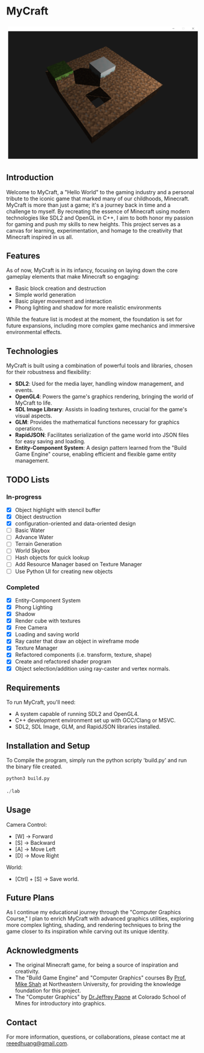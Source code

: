 # MyCraft

<p align="center">
  <img src="./media/example.png" alt="Alt text" title="Game Image" style="padding: 5px;"/>
</p>

## Introduction
Welcome to MyCraft, a "Hello World" to the gaming industry and a personal tribute to the iconic game that marked many of our childhoods, Minecraft. MyCraft is more than just a game; it's a journey back in time and a challenge to myself. By recreating the essence of Minecraft using modern technologies like SDL2 and OpenGL in C++, I aim to both honor my passion for gaming and push my skills to new heights. This project serves as a canvas for learning, experimentation, and homage to the creativity that Minecraft inspired in us all.

## Features
As of now, MyCraft is in its infancy, focusing on laying down the core gameplay elements that make Minecraft so engaging:
- Basic block creation and destruction
- Simple world generation
- Basic player movement and interaction
- Phong lighting and shadow for more realistic environments

While the feature list is modest at the moment, the foundation is set for future expansions, including more complex game mechanics and immersive environmental effects.

## Technologies
MyCraft is built using a combination of powerful tools and libraries, chosen for their robustness and flexibility:
- **SDL2**: Used for the media layer, handling window management, and events.
- **OpenGL4**: Powers the game's graphics rendering, bringing the world of MyCraft to life.
- **SDL Image Library**: Assists in loading textures, crucial for the game's visual aspects.
- **GLM**: Provides the mathematical functions necessary for graphics operations.
- **RapidJSON**: Facilitates serialization of the game world into JSON files for easy saving and loading.
- **Entity-Component System**: A design pattern learned from the "Build Game Engine" course, enabling efficient and flexible game entity management.

## TODO Lists

### In-progress
- [x] Object highlight with stencil buffer
- [x] Object destruction 
- [x] configuration-oriented and data-oriented design
- [ ] Basic Water
- [ ] Advance Water
- [ ] Terrain Generation
- [ ] World Skybox
- [ ] Hash objects for quick lookup
- [ ] Add Resource Manager based on Texture Manager
- [ ] Use Python UI for creating new objects

### Completed
- [x] Entity-Component System
- [x] Phong Lighting
- [x] Shadow 
- [x] Render cube with textures
- [x] Free Camera
- [x] Loading and saving world
- [x] Ray caster that draw an object in wireframe mode
- [x] Texture Manager 
- [x] Refactored components (i.e. transform, texture, shape)
- [x] Create and refactored shader program
- [x] Object selection/addition using ray-caster and vertex normals. 

## Requirements
To run MyCraft, you'll need:
- A system capable of running SDL2 and OpenGL4.
- C++ development environment set up with GCC/Clang or MSVC.
- SDL2, SDL Image, GLM, and RapidJSON libraries installed.

## Installation and Setup
To Compile the program, simply run the python scripty 'build.py' and run the binary file created.

```python
python3 build.py

./lab
```

## Usage
Camera Control:
  - [W] -> Forward
  - [S] -> Backward
  - [A] -> Move Left
  - [D] -> Move Right

World:
  - [Ctrl] + [S] -> Save world. 

## Future Plans
As I continue my educational journey through the "Computer Graphics Course," I plan to enrich MyCraft with advanced graphics utilities, exploring more complex lighting, shading, and rendering techniques to bring the game closer to its inspiration while carving out its unique identity.


## Acknowledgments
- The original Minecraft game, for being a source of inspiration and creativity.
- The "Build Game Engine" and "Computer Graphics" courses By [Prof. Mike Shah](https://mshah.io/) at Northeastern University, for providing the knowledge foundation for this project.
- The "Computer Graphics" by [Dr.Jeffrey Paone](https://inside.mines.edu/~jpaone/) at Colorado School of Mines for introductory into graphics. 

## Contact
For more information, questions, or collaborations, please contact me at reeedhuang@gmail.com.